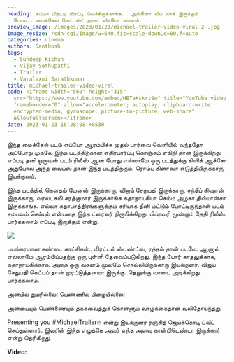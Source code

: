 ```yaml
---
heading: சும்மா மிரட்டி மிரட்டி வெச்சிருக்காங்க.. அவ்ளோ லிப் லாக் இருக்கும்
  போல.. மைக்கேல் லேட்டஸ்ட் ஹாட் வீடியோ வைரல்.
preview_image: /images/2023/01/23/michael-trailer-video-viral-2-.jpg
image_resize: /cdn-cgi/image/w=640,fit=scale-down,q=80,f=auto
categories: cinema
authors: Santhosh
tags:
  - Sundeep Kishan
  - Vijay Sethupathi
  - Trailer
  - Varalaxmi Sarathkumar
title: michael-trailer-video-viral
code: <iframe width="560" height="315"
  src="https://www.youtube.com/embed/HBTaKskrt9w" title="YouTube video player"
  frameborder="0" allow="accelerometer; autoplay; clipboard-write;
  encrypted-media; gyroscope; picture-in-picture; web-share"
  allowfullscreen></iframe>
date: 2023-01-23 16:28:08 +0530
---
```



இந்த மைக்கேல் படம் எப்போ ஆரம்பிச்சு முதல் பார்வை வெளியில் வந்ததோ அப்போது முதலே இந்த படத்திற்கான எதிர்பார்ப்பு கொஞ்சம் எகிறி தான் இருக்கிறது. எப்படி தனி ஒருவன் படம் ரிலீஸ் ஆன போது எல்லாமே ஒரு படத்துக்கு கிளிக் ஆச்சோ அதுபோல அந்த வைப்ஸ் தான் இந்த படத்திற்கும். ரொம்ப கிளாஸா எடுத்தியிருக்காரு இயக்குனர்.

இந்த படத்தில் கெளதம் மேனன் இருக்காரு, விஜய் சேதுபதி இருக்காரு, சந்தீப் கிஷான் இருக்காரு, வரலட்சுமி சரத்குமார் இருக்காங்க கதாநாயகியா செம்ம அழகா திவ்யான்சா இருக்காங்க. எல்லா கதாபாத்திரங்களுக்கும் சரியாக தீனி மட்டும் போட்டிருந்தாள் படம் சம்பவம் செய்யும் என்பதை இந்த ட்ரைலர் நிரூபிக்கிறது. பிப்ரவரி மூன்றாம் தேதி ரிலீஸ். பார்க்கலாம் எப்படி இருக்கும் என்று. 

![](/images/2023/01/23/michael-trailer-video-viral-1-.jpg)

பயங்கரமான சண்டை காட்சிகள்.. மிரட்டல் ஸ்டண்ட்ஸ், ரத்தம் தான் படமே. ஆனால் எல்லாமே ஆரம்பிப்பதற்கு ஒரு புள்ளி தேவைப்படுகிறது. இந்த போர் காதலுக்காக, கதாநாயகிக்காக. அதை ஒரு வசனம் மூலமே சொல்லியிருக்காரு இயக்குனர். விஜய் சேதுபதி கெட்டப் தான் முரட்டுத்தனமா இருக்கு.  தெலுங்கு வாடை  அடிக்கிறது. பார்க்கலாம். 

அன்பில் துயரில்லை; 
பெண்ணில் பிழையில்லை; 

அன்பையும் பெண்ணையும் தக்கவைத்துக் கொள்ளும் வாழ்க்கைதான் வலிதோய்ந்தது.

Presenting you #MichaelTrailer🔥 என்று இயக்குனர் ரஞ்சித் ஜெயக்கொடி ட்வீட் செய்துள்ளார். இவரின் இந்த எழுத்தே அவர் எந்த அளவு கான்பிடெண்டா இருக்கார் என்று தெரிகிறது.

**Video:**